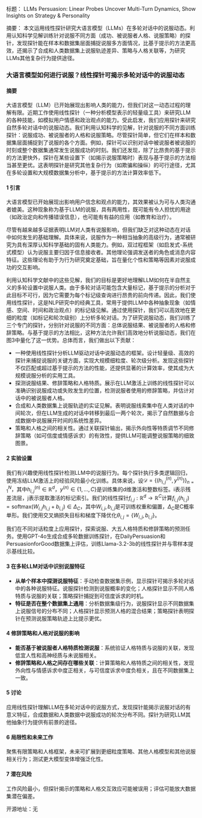 标题：
LLMs Persuasion: Linear Probes Uncover Multi-Turn Dynamics, Show Insights on Strategy & Personality

摘要：
本文运用线性探针研究大语言模型（LLMs）在多轮对话中的说服动态。利用认知科学见解训练针对说服不同方面（成功、被说服者人格、说服策略）的探针，发现探针能在样本和数据集层面捕捉说服多方面情况，比基于提示的方法更高效，还揭示了合成和人类数据集上说服轨迹差异、策略与人格关联等，为研究LLMs其他复杂行为提供途径。

### 大语言模型如何进行说服？线性探针可揭示多轮对话中的说服动态

#### 摘要
大语言模型（LLM）已开始展现出影响人类的能力，但我们对这一动态过程的理解有限。近期工作使用线性探针（一种分析模型表示的轻量级工具）来研究LLM的各种技能，如模拟用户情感和政治观点的能力。受此启发，我们应用探针来研究自然多轮对话中的说服动态。我们利用认知科学的见解，针对说服的不同方面训练探针：说服成功、被说服者的人格和说服策略。尽管探针简单，但它们在样本和数据集层面捕捉到了说服的各个方面。例如，探针可以识别对话中被说服者被说服的时刻或整个数据集通常发生说服成功的时刻。我们还发现，除了比昂贵的基于提示的方法更快外，探针在某些设置下（如揭示说服策略时）表现与基于提示的方法相当甚至更优。这表明探针是研究其他复杂行为（如欺骗和操纵）的可行途径，尤其在多轮设置和大规模数据集分析中，基于提示的方法计算效率低下。

#### 1 引言
大语言模型已开始展现出影响用户信念和观点的能力，其效果被认为可与人类沟通者媲美。这种现象称为基于LLM的说服，具有两用性，既可能有令人担忧的用途（如政治定向和传播错误信息），也可能有有益的应用（如教育和治疗）。

尽管有越来越多证据表明LLM对人类有说服影响，但我们缺乏对这种动态在对话中如何发生的基础理解。具体来说，说服作为一种相当抽象的高级行为，通常被研究为具有深厚认知科学基础的固有人类能力。例如，双过程框架（如启发式-系统式模型）认为说服主要归因于信息接收者。其他理论强调发送者的角色或消息内容特征。这些理论有助于为行为研究奠定基础，旨在量化个性和策略等因素对说服成功的交互影响。

利用认知科学文献中的这些见解，我们的目标是更好地理解LLM如何在半自然主义的多轮设置中说服人类。由于多轮对话可能包含大量标记，基于提示的分析对于此目标不可行，因为它需要为每个标记级查询进行昂贵的前向传递。因此，我们使用线性探针，这是NLP研究中的经典工具，常用于提供LLM中各种抽象现象（如情感、空间、时间和政治观点）的标记级见解。通过使用探针，我们可以高效地在更细的粒度（如标记和轮次级别）上分析多轮对话。为了研究说服动态，我们训练了三个专门的探针，分别针对说服的不同方面：总体说服结果、被说服者的人格和修辞策略。与基于提示的方法相比，这种方法允许我们高效地分析说服动态，我们在图3中量化了这一优势。总体而言，我们做出以下贡献：
- 一种使用线性探针分析LLM驱动对话中说服动态的框架。设计轻量级、高效的探针来捕捉说服的关键方面，实现大规模细粒度、轮次级分析。发现这些探针不仅匹配或超过基于提示的方法的性能，还提供显著的计算效率，使其成为大规模说服分析的实用工具。
- 探测说服结果、修辞策略和人格特质。展示在LLM激活上训练的线性探针可以准确识别说服成功或失败发生的位置，检测说服者使用的修辞策略，并估计对话中的被说服者人格。
- 合成和人类数据集上说服轨迹的实证见解。表明说服线索集中在人类对话的中间轮次，但在LLM生成的对话中转移到最后一两个轮次，揭示了自然数据与合成数据中说服展开时间的系统性差异。
- 策略和人格之间的相关性。通过关联探针输出，揭示外向性等特质调节不同修辞策略（如可信度或情感诉求）的有效性，提供LLM可能调整说服策略的细致图景。

#### 2 实验设置
我们有兴趣使用线性探针检测LLM中的说服行为。每个探针执行多类逻辑回归，使用冻结LLM激活上的经验风险最小化训练。具体来说，设$\mathcal{D} = \{(h_{i,j}^{(n)}, y^{(n)})\}_{n=1}^N$，其中$h_{i,j}^{(n)} \in \mathbb{R}^d$，$y^{(n)} \in \{1, \ldots, C\}$是训练集的d维激活和整数标签。i表示残差流层，j表示提取激活的标记索引。我们的线性探针$f_{i,j}: \mathbb{R}^d \to \mathbb{R}^C$计算$f_{i,j}(h_{i,j}) = \text{softmax}(W_{i,j}h_{i,j} + b_{i,j}) \in \Delta_C$，其中$W_{i,j}, b_{i,j}$是可训练权重和偏置，$\Delta_C$是C概率单形。我们使用交叉熵损失目标和梯度下降优化$\theta_{i,j} = \{W_{i,j}, b_{i,j}\}$。

我们在不同对话粒度上应用探针，探索说服、大五人格特质和修辞策略的预测任务。使用GPT-4o生成合成多轮数据训练探针，在DailyPersuasion和PersuasionforGood数据集上评估，训练Llama-3.2-3b的线性探针并与零样本提示基线比较。

#### 3 在多轮LLM对话中识别说服特征
- **从单个样本中探测说服特征**：手动检查数据集示例，显示探针可揭示多轮对话中的各种说服特征。说服探针检测到说服概率的变化；人格探针显示不同人格特质与说服的关联；策略探针捕捉到可信度诉求的时机。
- **特征是否在整个数据集上通用**：分析数据集级行为，说服探针显示不同数据集上说服信号的分布不同；人格探针显示预测人格的混合结果；策略探针表明探针在预测说服策略轨迹上比提示更优。

#### 4 修辞策略和人格对说服的影响
- **能否基于被说服者人格特质检测说服**：系统验证人格特质与说服的关联，发现低宜人性和高神经质与未说服相关。
- **修辞策略和人格之间存在哪些关联**：计算策略和人格特质之间的相关性，发现外向性与情感诉求中度正相关，与可信度诉求中度负相关，且在不同数据集上一致。

#### 5 讨论
应用线性探针理解LLM在多轮对话中的说服方式，发现探针能揭示说服对话的有意义特征，合成数据和人类数据中说服成功的轮次分布不同。探针为研究LLM其他抽象行为提供有前景的途径。

#### 6 局限性和未来工作
聚焦有限策略和人格框架，未来可扩展到更细粒度策略、其他人格模型和其他说服相关行为；测试更大模型变体增强泛化性。

#### 7 潜在风险
工作风险最小，但探针揭示的策略和人格交互效应可能被误用；评估可能放大数据集潜在偏差。

开源地址：无